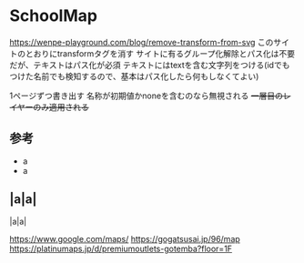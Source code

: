 # SchoolMap

<https://wenpe-playground.com/blog/remove-transform-from-svg>
このサイトのとおりにtransformタグを消す
サイトに有るグループ化解除とパス化は不要だが、テキストはパス化が必須
テキストにはtextを含む文字列をつける(idでもつけた名前でも検知するので、基本はパス化したら何もしなくてよい)

1ページずつ書き出す
名称が初期値かnoneを含むのなら無視される
~~一層目のレイヤーのみ適用される~~

## 参考

- a
- a

|a|a|
---

|a|a|

<https://www.google.com/maps/>
<https://gogatsusai.jp/96/map>
<https://platinumaps.jp/d/premiumoutlets-gotemba?floor=1F>
